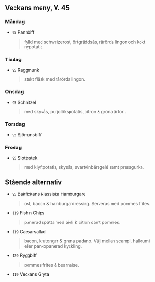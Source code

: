## Veckans meny, V. 45

### Måndag 

* `95` Pannbiff
  > fylld med schweizerost, örtgräddsås, rårörda lingon och kokt nypotatis. 
 
  


### Tisdag

* `95` Raggmunk
  > stekt fläsk med rårörda lingon.
  


### Onsdag

* `95` Schnitzel
  > med skysås, purjolökspotatis, citron & gröna ärtor .



### Torsdag

* `95` Sjömansbiff 
  >  


### Fredag

* `95` Slottsstek
  > med klyftpotatis, skysås, svartvinbärsgelé samt pressgurka.


## Stående alternativ

* `95` Bakfickans Klassiska Hamburgare
  > ost, bacon & hamburgardressing. Serveras med pommes frites.

* `119` Fish n Chips   
  >  panerad spätta med aioli & citron samt pommes.
* `119` Caesarsallad
  > bacon, krutonger & grana padano. Välj mellan scampi, halloumi eller pankopanerad kyckling.
  
* `129` Ryggbiff
  > pommes frites & bearnaise.

* `119` Veckans Gryta 
  > 


